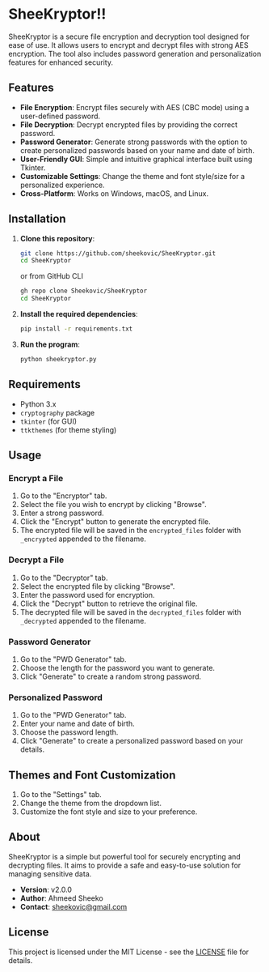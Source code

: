 # SheeKryptor!!

SheeKryptor is a secure file encryption and decryption tool designed for ease of use. It allows users to encrypt and decrypt files with strong AES encryption. The tool also includes password generation and personalization features for enhanced security.

## Features

- **File Encryption**: Encrypt files securely with AES (CBC mode) using a user-defined password.
- **File Decryption**: Decrypt encrypted files by providing the correct password.
- **Password Generator**: Generate strong passwords with the option to create personalized passwords based on your name and date of birth.
- **User-Friendly GUI**: Simple and intuitive graphical interface built using Tkinter.
- **Customizable Settings**: Change the theme and font style/size for a personalized experience.
- **Cross-Platform**: Works on Windows, macOS, and Linux.

## Installation

1. **Clone this repository**:
   ```bash
   git clone https://github.com/sheekovic/SheeKryptor.git
   cd SheeKryptor
   ```
   or from GitHub CLI
   ```bash
   gh repo clone Sheekovic/SheeKryptor
   cd SheeKryptor
   ```

2. **Install the required dependencies**:
   ```bash
   pip install -r requirements.txt
   ```

3. **Run the program**:
   ```bash
   python sheekryptor.py
   ```

## Requirements

- Python 3.x
- `cryptography` package
- `tkinter` (for GUI)
- `ttkthemes` (for theme styling)

## Usage

### Encrypt a File
1. Go to the "Encryptor" tab.
2. Select the file you wish to encrypt by clicking "Browse".
3. Enter a strong password.
4. Click the "Encrypt" button to generate the encrypted file.
5. The encrypted file will be saved in the `encrypted_files` folder with `_encrypted` appended to the filename.

### Decrypt a File
1. Go to the "Decryptor" tab.
2. Select the encrypted file by clicking "Browse".
3. Enter the password used for encryption.
4. Click the "Decrypt" button to retrieve the original file.
5. The decrypted file will be saved in the `decrypted_files` folder with `_decrypted` appended to the filename.

### Password Generator
1. Go to the "PWD Generator" tab.
2. Choose the length for the password you want to generate.
3. Click "Generate" to create a random strong password.

### Personalized Password
1. Go to the "PWD Generator" tab.
2. Enter your name and date of birth.
3. Choose the password length.
4. Click "Generate" to create a personalized password based on your details.

## Themes and Font Customization
1. Go to the "Settings" tab.
2. Change the theme from the dropdown list.
3. Customize the font style and size to your preference.

## About

SheeKryptor is a simple but powerful tool for securely encrypting and decrypting files. It aims to provide a safe and easy-to-use solution for managing sensitive data.

- **Version**: v2.0.0
- **Author**: Ahmeed Sheeko
- **Contact**: sheekovic@gmail.com

## License

This project is licensed under the MIT License - see the [LICENSE](LICENSE) file for details.